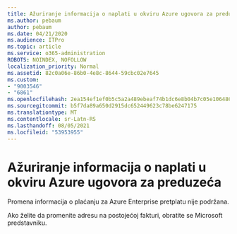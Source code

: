 ```yaml
---
title: Ažuriranje informacija o naplati u okviru Azure ugovora za preduzeća
ms.author: pebaum
author: pebaum
ms.date: 04/21/2020
ms.audience: ITPro
ms.topic: article
ms.service: o365-administration
ROBOTS: NOINDEX, NOFOLLOW
localization_priority: Normal
ms.assetid: 82c0a06e-86b0-4e8c-8644-59cbc02e7645
ms.custom:
- "9003546"
- "6861"
ms.openlocfilehash: 2ea154ef1ef0b5c5a2a489ebeaf74b1dc6e8b04b7c05e1064869cc99262c9823
ms.sourcegitcommit: b5f7da89a650d2915dc652449623c78be6247175
ms.translationtype: MT
ms.contentlocale: sr-Latn-RS
ms.lasthandoff: 08/05/2021
ms.locfileid: "53953955"
---
```

# <a name="update-billing-info-under-azure-enterprise-agreement"></a>Ažuriranje informacija o naplati u okviru Azure ugovora za preduzeća

Promena informacija o plaćanju za Azure Enterprise pretplatu nije podržana.

Ako želite da promenite adresu na postojećoj fakturi, obratite se Microsoft predstavniku.
